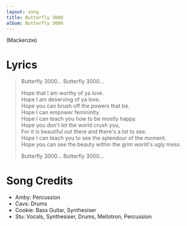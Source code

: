 ```yaml
---
layout: song
title: Butterfly 3000
album: Butterfly 3000
---
```


(Mackenzie)

# Lyrics

> Butterfly 3000... Butterfly 3000...  
>  
> Hope that I am worthy of ya love.  
> Hope I am deserving of ya love.  
> Hope you can brush off the powers that be.  
> Hope I can empower femininity.  
> Hope I can teach you how to be mostly happy.  
> Hope you don't let the world crush you,  
> For it is beautiful out there and there's a lot to see.  
> Hope I can teach you to see the splendour of the moment.  
> Hope you can see the beauty within the grim world's ugly mess.  
>  
> Butterfly 3000... Butterfly 3000...  

# Song Credits

* Amby: Percussion
* Cavs: Drums
* Cookie: Bass Guitar, Synthesiser
* Stu: Vocals, Synthesiser, Drums, Mellotron, Percussion
